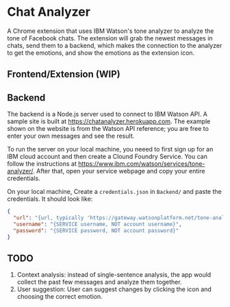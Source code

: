 # Chat Analyzer
A Chrome extension that uses IBM Watson's tone analyzer to analyze the tone of Facebook chats. The extension will grab the newest messages in chats, send them to a backend, which makes the connection to the analyzer to get the emotions, and show the emotions as the extension icon.

## Frontend/Extension (WIP)

## Backend
The backend is a Node.js server used to connect to IBM Watson API. A sample site is built at <https://chatanalyzer.herokuapp.com>. The example shown on the website is from the Watson API reference; you are free to enter your own messages and see the result.

To run the server on your local machine, you neeed to first sign up for an IBM cloud account and then create a Clound Foundry Service. You can follow the instructions at <https://www.ibm.com/watson/services/tone-analyzer/>. After that, open your service webpage and copy your entire credentials.

On your local machine, Create a `credentials.json` in `Backend/` and paste the credentials. It should look like:
```json
{
  "url": "{url, typically 'https://gateway.watsonplatform.net/tone-analyzer/api'}",
  "username": "{SERVICE username, NOT account username}",
  "password": "{SERVICE password, NOT account password}"
}
```

## TODO
1. Context analysis: instead of single-sentence analysis, the app would collect the past few messages and analyze them together.
2. User suggestion: User can suggest changes by clicking the icon and choosing the correct emotion.